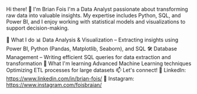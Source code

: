 Hi there! 👋 I'm Brian Fois
I'm a Data Analyst passionate about transforming raw data into valuable insights. My expertise includes Python, SQL, and Power BI, and I enjoy working with statistical models and visualizations to support decision-making.

🚀 What I do
📊 Data Analysis & Visualization – Extracting insights using Power BI, Python (Pandas, Matplotlib, Seaborn), and SQL
🛠️ Database Management – Writing efficient SQL queries for data extraction and transformation
🌱 What I'm learning
Advanced Machine Learning techniques
Optimizing ETL processes for large datasets
📫 Let's connect!
💼 LinkedIn: https://www.linkedin.com/in/brian-fois/
📸 Instagram: https://www.instagram.com/foisbraian/
